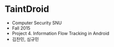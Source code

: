 # TaintDroid

* Computer Security SNU
* Fall 2015
* Project 4. Information Flow Tracking in Android
* 김찬민, 심규민

